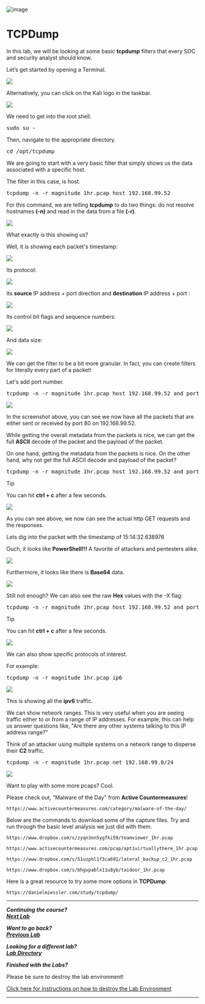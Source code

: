 ![image](https://github.com/user-attachments/assets/068fae26-6e8f-402f-ad69-63a4e6a1f59e)

# TCPDump

In this lab, we will be looking at some basic **tcpdump** filters that every SOC and security analyst should know.

Let’s get started by opening a Terminal.

![](attachments/OpeningKaliInstance.png)

Alternatively, you can click on the Kali logo in the taskbar.

![](attachments/TaskbarKaliIcon.png)

We need to get into the root shell. 

<pre>sudo su -</pre>

Then, navigate to the appropriate directory. 

<pre>cd /opt/tcpdump</pre>

We are going to start with a very basic filter that simply shows us the data associated with a specific host.

The filter in this case, is host.

<pre>tcpdump -n -r magnitude_1hr.pcap host 192.168.99.52</pre>

For this command, we are telling **tcpdump** to do two things: do not resolve hostnames **(-n)** and read in the data from a file **(-r)**.

![](attachments/tcpdump_pcaphost.png)

What exactly is this showing us?

Well, it is showing each packet's timestamp:

![](attachments/tcpdump_timestamp.png)

Its protocol:

![](attachments/tcpdump_protocol.png)

Its **source** IP address + port direction and **destination** IP address + port :

![](attachments/tcpdump_addressport.png)

Its control bit flags and sequence numbers:

![](attachments/tcpdump_flagssequence.png)

And data size:

![](attachments/Clipboard_2020-12-09-18-18-51.png)

We can get the filter to be a bit more granular.  In fact, you can create filters for literally every part of a packet!

Let's add port number.

<pre>tcpdump -n -r magnitude_1hr.pcap host 192.168.99.52 and port 80</pre>

![](attachments/tcpdump_port80.png)

In the screenshot above, you can see we now have all the packets that are either sent or received by port 80 on 192.168.99.52.

While getting the overall metadata from the packets is nice, we can get the full **ASCII** decode of the packet and the payload of the packet.

On one hand, getting the metadata from the packets is nice.  On the other hand, why not get the full ASCII decode and payload of the packet?

<pre>tcpdump -n -r magnitude_1hr.pcap host 192.168.99.52 and port 80 -A</pre>

>[!TIP]
>You can hit **ctrl + c** after a few seconds.

![](attachments/tcpdump_-a.png)

As you can see above, we now can see the actual http GET requests and the responses.  

Lets dig into the packet with the timestamp of 15:14:32.638976

Ouch, it looks like **PowerShell!!!**  A favorite of attackers and pentesters alike.  

![](attachments/tcpdump_powershell.png)

Furthermore, it looks like there is **Base64** data.

![](attachments/tcpdump_base64.png)

Still not enough?  We can also see the raw **Hex** values with the -X flag:

<pre>tcpdump -n -r magnitude_1hr.pcap host 192.168.99.52 and port 80 -AX</pre>

>[!TIP]
>You can hit **ctrl + c** after a few seconds.

![](attachments/tcpdump_hex.png)

We can also show specific protocols of interest.

For example:

<pre>tcpdump -n -r magnitude_1hr.pcap ip6</pre>

![](attachments/tcpdump_ip6.png)

This is showing all the **ipv6** traffic.

We can show network ranges.  This is very useful when you are seeing traffic either to or from a range of IP addresses.  For example, this can help us answer questions like, "Are there any other systems talking to this IP address range?" 

Think of an attacker using multiple systems on a network range to disperse their **C2** traffic.

<pre>tcpdump -n -r magnitude_1hr.pcap net 192.168.99.0/24</pre>

![](attachments/tcpdump_netrange.png)

Want to play with some more pcaps?  Cool.

Please check out, "Malware of the Day" from **Active Countermeasures**!

`https://www.activecountermeasures.com/category/malware-of-the-day/`

Below are the commands to download some of the capture files.  Try and run through the basic level analysis we just did with them.

`https://www.dropbox.com/s/zyqn3nn5ygfki59/teamviewer_1hr.pcap`

`https://www.activecountermeasures.com/pcap/apt1virtuallythere_1hr.pcap`

`https://www.dropbox.com/s/51uzphl1f3ca691/lateral_backup_c2_1hr.pcap`

`https://www.dropbox.com/s/bhgvpablx11u8yb/taidoor_1hr.pcap`

Here is a great resource to try some more options in **TCPDump**:

`https://danielmiessler.com/study/tcpdump/`

***                                                                 

<b><i>Continuing the course? </br>[Next Lab](/IntroClassFiles/Tools/IntroClass/WindowsCLI/WindowsCLI.md)</i></b>

<b><i>Want to go back? </br>[Previous Lab](/IntroClassFiles/Tools/IntroClass/Memory/MemoryAnalysis(Volatility).md)</i></b>

<b><i>Looking for a different lab? </br>[Lab Directory](/IntroClassFiles/navigation.md)</i></b>

***Finished with the Labs?***

Please be sure to destroy the lab environment!

[Click here for instructions on how to destroy the Lab Environment](/IntroClassFiles/Tools/IntroClass/LabDestruction/labdestruction.md)

---






















